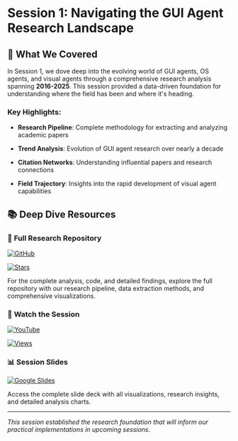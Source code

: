 # Session 1: Navigating the GUI Agent Research Landscape

## 🎯 What We Covered

In Session 1, we dove deep into the evolving world of GUI agents, OS agents, and visual agents through a comprehensive research analysis spanning **2016-2025**. This session provided a data-driven foundation for understanding where the field has been and where it's heading.

### Key Highlights:

- **Research Pipeline**: Complete methodology for extracting and analyzing academic papers

- **Trend Analysis**: Evolution of GUI agent research over nearly a decade  

- **Citation Networks**: Understanding influential papers and research connections

- **Field Trajectory**: Insights into the rapid development of visual agent capabilities

## 📚 Deep Dive Resources

### 🔬 **Full Research Repository**

[![GitHub](https://img.shields.io/badge/GitHub-Research%20Repository-black?logo=github&logoColor=white)](https://github.com/harpreetsahota204/gui_agent_research_landscape)

[![Stars](https://img.shields.io/github/stars/harpreetsahota204/gui_agent_research_landscape?style=social)](https://github.com/harpreetsahota204/gui_agent_research_landscape)

For the complete analysis, code, and detailed findings, explore the full repository with our research pipeline, data extraction methods, and comprehensive visualizations.

### 🎥 **Watch the Session**

[![YouTube](https://img.shields.io/badge/YouTube-Watch%20Session-red?logo=youtube&logoColor=white)](https://www.youtube.com/watch?v=d-bLgV3GFqE&t=1s)

[![Views](https://img.shields.io/youtube/views/d-bLgV3GFqE?style=social)](https://www.youtube.com/watch?v=d-bLgV3GFqE&t=1s)


### 📊 **Session Slides**

[![Google Slides](https://img.shields.io/badge/Google%20Slides-View%20Presentation-blue?logo=google&logoColor=white)](https://docs.google.com/presentation/d/1yoZmles5Do4y_-mubmnWYItx7Pe_3CwHuCQG6Uu11zQ/edit?usp=sharing)


Access the complete slide deck with all visualizations, research insights, and detailed analysis charts.

---

*This session established the research foundation that will inform our practical implementations in upcoming sessions.*